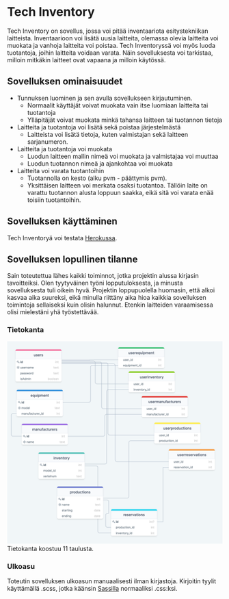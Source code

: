 # Tech Inventory
Tech Inventory on sovellus, jossa voi pitää inventaariota esitystekniikan laitteista. Inventaarioon voi lisätä uusia laitteita, olemassa olevia laitteita voi muokata ja vanhoja laitteita voi poistaa. Tech Inventoryssä voi myös luoda tuotantoja, joihin laitteita voidaan varata. Näin sovelluksesta voi tarkistaa, milloin mitkäkin laitteet ovat vapaana ja milloin käytössä.

## Sovelluksen ominaisuudet
* Tunnuksen luominen ja sen avulla sovellukseen kirjautuminen.
  * Normaalit käyttäjät voivat muokata vain itse luomiaan laitteita tai tuotantoja
  * Ylläpitäjät voivat muokata minkä tahansa laitteen tai tuotannon tietoja
* Laitteita ja tuotantoja voi lisätä sekä poistaa järjestelmästä
  * Laitteista voi lisätä tietoja, kuten valmistajan sekä laitteen sarjanumeron.
* Laitteita ja tuotantoja voi muokata
  * Luodun laitteen mallin nimeä voi muokata ja valmistajaa voi muuttaa
  * Luodun tuotannon nimeä ja ajankohtaa voi muokata
* Laitteita voi varata tuotantoihin
  * Tuotannolla on kesto (alku pvm - päättymis pvm). 
  * Yksittäisen laitteen voi merkata osaksi tuotantoa. Tällöin laite on varattu tuotannon alusta loppuun saakka, eikä sitä voi varata enää toisiin tuotantoihin.

## Sovelluksen käyttäminen
Tech Inventoryä voi testata [Herokussa](https://tsoha-techinv.herokuapp.com/). 

## Sovelluksen lopullinen tilanne
Sain toteutettua lähes kaikki toiminnot, jotka projektin alussa kirjasin tavoitteiksi. Olen tyytyväinen työni lopputuloksesta, ja minusta sovelluksesta tuli oikein hyvä. Projektin loppupuolella huomasin, että alkoi kasvaa aika suureksi, eikä minulla riittäny aika hioa kaikkia sovelluksen toimintoja sellaiseksi kuin olisin halunnut. Etenkin laitteiden varaamisessa olisi mielestäni yhä työstettävää.

### Tietokanta
![Diagram of Database](https://raw.githubusercontent.com/JuanitoSebastian/tsoha-techinv/main/documentation/techinv_db.png)
Tietokanta koostuu 11 taulusta.

### Ulkoasu
Toteutin sovelluksen ulkoasun manuaalisesti ilman kirjastoja. Kirjoitin tyylit käyttämällä .scss, jotka käänsin [Sassilla](https://sass-lang.com/) normaaliksi .css:ksi.